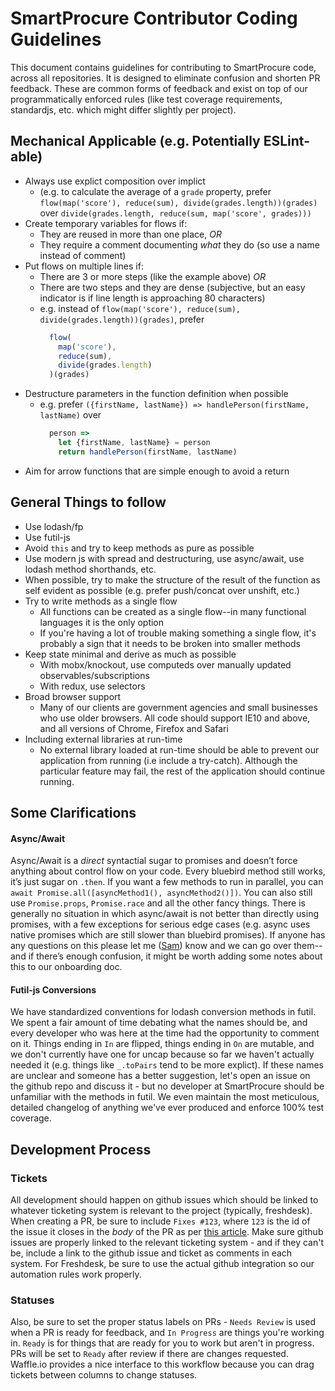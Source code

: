 # SmartProcure Contributor Coding Guidelines #

This document contains guidelines for contributing to SmartProcure code, across all repositories. It is designed to eliminate confusion and shorten PR feedback. These are common forms of feedback and exist on top of our programmatically enforced rules (like test coverage requirements, standardjs, etc. which might differ slightly per project).

## Mechanical Applicable (e.g. Potentially ESLint-able) ##
- Always use explict composition over implict
  - (e.g. to calculate the average of a `grade` property, prefer `flow(map('score'), reduce(sum), divide(grades.length))(grades)` over `divide(grades.length, reduce(sum, map('score', grades)))`
- Create temporary variables for flows if:
  - They are reused in more than one place, _OR_
  - They require a comment documenting _what_ they do (so use a name instead of comment)
- Put flows on multiple lines if:
  - There are 3 or more steps (like the example above) _OR_
  - There are two steps and they are dense (subjective, but an easy indicator is if line length is approaching 80 characters)
  - e.g. instead of `flow(map('score'), reduce(sum), divide(grades.length))(grades)`, prefer
    ```js
      flow(
        map('score'),
        reduce(sum),
        divide(grades.length)
      )(grades)
    ```
- Destructure parameters in the function definition when possible
  - e.g. prefer `({firstName, lastName}) => handlePerson(firstName, lastName)` over 
    ```js
      person =>
        let {firstName, lastName} = person
        return handlePerson(firstName, lastName)
    ```
- Aim for arrow functions that are simple enough to avoid a return

## General Things to follow ##
- Use lodash/fp
- Use futil-js
- Avoid `this` and try to keep methods as pure as possible
- Use modern js with spread and destructuring, use async/await, use lodash method shorthands, etc.
- When possible, try to make the structure of the result of the function as self evident as possible (e.g. prefer push/concat over unshift, etc.)
- Try to write methods as a single flow
  - All functions can be created as a single flow--in many functional languages it is the only option
  - If you're having a lot of trouble making something a single flow, it's probably a sign that it needs to be broken into smaller methods
- Keep state minimal and derive as much as possible
  - With mobx/knockout, use computeds over manually updated observables/subscriptions
  - With redux, use selectors
- Broad browser support
  - Many of our clients are government agencies and small businesses who use older browsers.  All code should support IE10 and above, and all versions of Chrome, Firefox and Safari
- Including external libraries at run-time
  - No external library loaded at run-time should be able to prevent our application from running (i.e include a try-catch).  Although the particular feature may fail, the rest of the application should continue running. 

## Some Clarifications ##

#### Async/Await ####
Async/Await is a _direct_ syntactial sugar to promises and doesn’t force anything about control flow on your code. Every bluebird method still works, it’s just sugar on `.then`. If you want a few methods to run in parallel, you can `await Promise.all([asyncMethod1(), asyncMethod2()])`. You can also still use `Promise.props`, `Promise.race` and all the other fancy things. There is generally no situation in which async/await is not better than directly using promises, with a few exceptions for serious edge cases (e.g. async uses native promises which are still slower than bluebird promises). If anyone has any questions on this please let me ([Sam](https://github.com/daedalus28)) know and we can go over them--and if there’s enough confusion, it might be worth adding some notes about this to our onboarding doc.

#### Futil-js Conversions ####
We have standardized conventions for lodash conversion methods in futil. We spent a fair amount of time debating what the names should be, and every developer who was here at the time had the opportunity to comment on it. Things ending in `In` are flipped, things ending in `On` are mutable, and we don't currently have one for uncap because so far we haven't actually needed it (e.g. things like `_.toPairs` tend to be more explict). If these names are unclear and someone has a better suggestion, let's open an issue on the github repo and discuss it - but no developer at SmartProcure should be unfamiliar with the methods in futil. We even maintain the most meticulous, detailed changelog of anything we've ever produced and enforce 100% test coverage.


## Development Process ##

### Tickets ###
All development should happen on github issues which should be linked to whatever ticketing system is relevant to the project (typically, freshdesk). When creating a PR, be sure to include `Fixes #123`, where `123` is the id of the issue it closes in the _body_ of the PR as per [this article](https://github.com/blog/1506-closing-issues-via-pull-requests). Make sure github issues are properly linked to the relevant ticketing system - and if they can't be, include a link to the github issue and ticket as comments in each system. For Freshdesk, be sure to use the actual github integration so our automation rules work properly.

### Statuses ###
Also, be sure to set the proper status labels on PRs - `Needs Review` is used when a PR is ready for feedback, and `In Progress` are things you're working in. `Ready` is for things that are ready for you to work but aren't in progress. PRs will be set to `Ready` after review if there are changes requested. Waffle.io provides a nice interface to this workflow because you can drag tickets between columns to change statuses.
